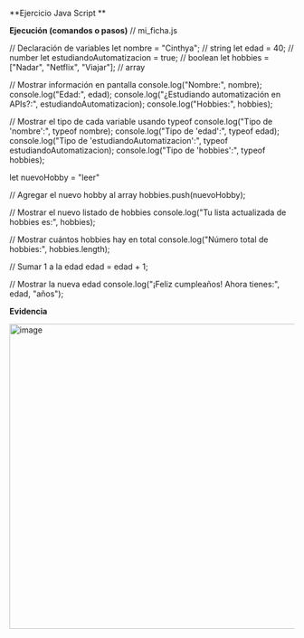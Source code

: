 **Ejercicio Java Script **


**Ejecución (comandos o pasos)**
// mi_ficha.js

// Declaración de variables
let nombre = "Cinthya"; // string
let edad = 40; // number
let estudiandoAutomatizacion = true; // boolean
let hobbies = ["Nadar", "Netflix", "Viajar"]; // array

// Mostrar información en pantalla
console.log("Nombre:", nombre);
console.log("Edad:", edad);
console.log("¿Estudiando automatización en APIs?:", estudiandoAutomatizacion);
console.log("Hobbies:", hobbies);

// Mostrar el tipo de cada variable usando typeof
console.log("Tipo de 'nombre':", typeof nombre);
console.log("Tipo de 'edad':", typeof edad);
console.log("Tipo de 'estudiandoAutomatizacion':", typeof estudiandoAutomatizacion);
console.log("Tipo de 'hobbies':", typeof hobbies);

let nuevoHobby = "leer"

// Agregar el nuevo hobby al array
hobbies.push(nuevoHobby);

// Mostrar el nuevo listado de hobbies
console.log("Tu lista actualizada de hobbies es:", hobbies);

// Mostrar cuántos hobbies hay en total
console.log("Número total de hobbies:", hobbies.length);

// Sumar 1 a la edad
edad = edad + 1;

// Mostrar la nueva edad
console.log("¡Feliz cumpleaños! Ahora tienes:", edad, "años");


**Evidencia**

<img width="1104" height="540" alt="image" src="https://github.com/user-attachments/assets/e90cc9b3-011d-498b-8813-2ea5478f42b6" />







 

